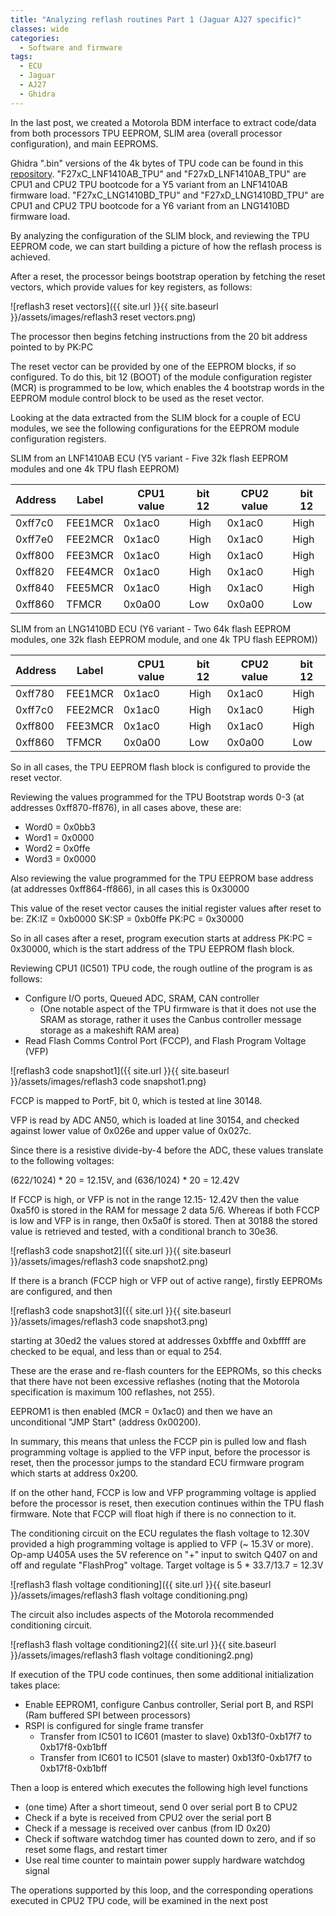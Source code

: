 ```yaml
---
title: "Analyzing reflash routines Part 1 (Jaguar AJ27 specific)"
classes: wide
categories:
  - Software and firmware
tags:
  - ECU
  - Jaguar
  - AJ27
  - Ghidra
---
```

In the last post, we created a Motorola BDM interface to extract code/data from both processors TPU EEPROM, SLIM area (overall processor configuration), and main EEPROMS. 

Ghidra ".bin" versions of the 4k bytes of TPU code can be found in this [repository](https://github.com/chirpy8/AJ27ECU_Documents). "F27xC_LNF1410AB_TPU" and "F27xD_LNF1410AB_TPU" are CPU1 and CPU2 TPU bootcode for a Y5 variant from an LNF1410AB firmware load. "F27xC_LNG1410BD_TPU" and "F27xD_LNG1410BD_TPU" are CPU1 and CPU2 TPU bootcode for a Y6 variant from an LNG1410BD firmware load.

By analyzing the configuration of the SLIM block, and reviewing the TPU EEPROM code, we can start building a picture of how the reflash process is achieved.

After a reset, the processor beings bootstrap operation by fetching the reset vectors, which provide values for key registers, as follows:

![reflash3 reset vectors]({{ site.url }}{{ site.baseurl }}/assets/images/reflash3 reset vectors.png)

The processor then begins fetching instructions from the 20 bit address pointed to by PK:PC

The reset vector can be provided by one of the EEPROM blocks, if so configured. To do this, bit 12 (BOOT) of the module configuration register (MCR) is programmed to be low, which enables the 4 bootstrap words in the EEPROM module control block to be used as the reset vector.

Looking at the data extracted from the SLIM block for a couple of ECU modules, we see the following configurations for the EEPROM module configuration registers.

SLIM from an LNF1410AB ECU (Y5 variant - Five 32k flash EEPROM modules and one 4k TPU flash EEPROM)

|Address | Label | CPU1 value | bit 12 | CPU2 value | bit 12 |
|---|---|---|---|---|---|
|0xff7c0	| FEE1MCR | 0x1ac0 | High | 0x1ac0 | High |
|0xff7e0	| FEE2MCR | 0x1ac0 | High | 0x1ac0 | High |
|0xff800	| FEE3MCR | 0x1ac0 | High | 0x1ac0 | High |
|0xff820	| FEE4MCR | 0x1ac0 | High | 0x1ac0 | High |
|0xff840	| FEE5MCR | 0x1ac0 | High | 0x1ac0 | High |
|0xff860	| TFMCR | 0x0a00 | Low | 0x0a00 | Low |

SLIM from an LNG1410BD ECU (Y6 variant - Two 64k flash EEPROM modules, one 32k flash EEPROM module, and one 4k TPU flash EEPROM))

|Address | Label | CPU1 value | bit 12 | CPU2 value | bit 12 |
|---|---|---|---|---|---|
|0xff780	| FEE1MCR | 0x1ac0 | High | 0x1ac0 | High |
|0xff7c0	| FEE2MCR | 0x1ac0 | High | 0x1ac0 | High |
|0xff800	| FEE3MCR | 0x1ac0 | High | 0x1ac0 | High |
|0xff860	| TFMCR | 0x0a00 | Low | 0x0a00 | Low |

So in all cases, the TPU EEPROM flash block is configured to provide the reset vector.

Reviewing the values programmed for the TPU Bootstrap words 0-3 (at addresses 0xff870-ff876), in all cases above, these are:
* Word0 = 0x0bb3
* Word1 = 0x0000
* Word2 = 0x0ffe
* Word3 = 0x0000

Also reviewing the value programmed for the TPU EEPROM base address (at addresses 0xff864-ff866), in all cases this is 0x30000

This value of the reset vector causes the initial register values after reset to be:
ZK:IZ = 0xb0000
SK:SP = 0xb0ffe
PK:PC = 0x30000

So in all cases after a reset, program execution starts at address PK:PC = 0x30000, which is the start address of the TPU EEPROM flash block.

Reviewing CPU1 (IC501) TPU code, the rough outline of the program is as follows:

* Configure I/O ports, Queued ADC, SRAM, CAN controller
  * (One notable aspect of the TPU firmware is that it does not use the SRAM as storage, rather it uses the Canbus controller message storage as a makeshift RAM area)
* Read Flash Comms Control Port (FCCP), and Flash Program Voltage (VFP)

![reflash3 code snapshot1]({{ site.url }}{{ site.baseurl }}/assets/images/reflash3 code snapshot1.png)

FCCP is mapped to PortF, bit 0, which is tested at line 30148.

VFP is read by ADC AN50, which is loaded at line 30154, and checked against lower value of 0x026e and upper value of 0x027c.

Since there is a resistive divide-by-4 before the ADC, these values translate to the following voltages:

(622/1024) \* 20 = 12.15V, and (636/1024) \* 20 = 12.42V

If FCCP is high, or VFP is not in the range 12.15- 12.42V then the value 0xa5f0 is stored in the RAM for message 2 data 5/6. Whereas if both FCCP is low and VFP is in range, then 0x5a0f is stored. Then at 30188 the stored value is retrieved and tested, with a conditional branch to 30e36.

![reflash3 code snapshot2]({{ site.url }}{{ site.baseurl }}/assets/images/reflash3 code snapshot2.png)

If there is a branch (FCCP high or VFP out of active range), firstly EEPROMs are configured, and then

![reflash3 code snapshot3]({{ site.url }}{{ site.baseurl }}/assets/images/reflash3 code snapshot3.png)

starting at 30ed2 the values stored at addresses 0xbfffe and 0xbffff are checked to be equal, and less than or equal to 254.

These are the erase and re-flash counters for the EEPROMs, so this checks that there have not been excessive reflashes (noting that the Motorola specification is maximum 100 reflashes, not 255).

EEPROM1 is then enabled (MCR = 0x1ac0) and then we have an unconditional "JMP Start" (address 0x00200).

In summary, this means that unless the FCCP pin is pulled low and flash programming voltage is applied to the VFP input, before the processor is reset, then the processor jumps to the standard ECU firmware program which starts at address 0x200.
  
If on the other hand, FCCP is low and VFP programming voltage is applied before the processor is reset, then execution continues within the TPU flash firmware. Note that FCCP will float high if there is no connection to it.

The conditioning circuit on the ECU regulates the flash voltage to 12.30V provided a high programming voltage is applied to VFP (~ 15.3V or more). Op-amp U405A uses the 5V reference on "+" input to switch Q407 on and off and regulate "FlashProg" voltage. Target voltage is 5 * 33.7/13.7 = 12.3V

![reflash3 flash voltage conditioning]({{ site.url }}{{ site.baseurl }}/assets/images/reflash3 flash voltage conditioning.png)

The circuit also includes aspects of the Motorola recommended conditioning circuit.

![reflash3 flash voltage conditioning2]({{ site.url }}{{ site.baseurl }}/assets/images/reflash3 flash voltage conditioning2.png)


If execution of the TPU code continues, then some additional initialization takes place:
* Enable EEPROM1, configure Canbus controller, Serial port B, and RSPI (Ram buffered SPI between processors)
* RSPI is configured for single frame transfer
  * Transfer from IC501 to IC601 (master to slave) 0xb13f0-0xb17f7 to 0xb17f8-0xb1bff
  * Transfer from IC601 to IC501 (slave to master) 0xb13f0-0xb17f7 to 0xb17f8-0xb1bff
  
Then a loop is entered which executes the following high level functions
*  (one time) After a short timeout, send 0 over serial port B to CPU2
*  Check if a byte is received from CPU2 over the serial port B
*  Check if a message is received over canbus (from ID 0x20)
*  Check if software watchdog timer has counted down to zero, and if so reset some flags, and restart timer
*  Use real time counter to maintain power supply hardware watchdog signal
  
The operations supported by this loop, and the corresponding operations executed in CPU2 TPU code, will be examined in the next post


